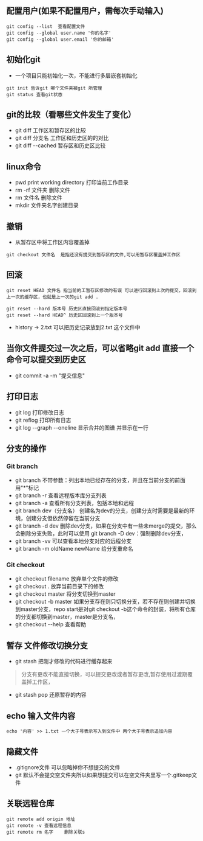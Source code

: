 ## 配置用户(如果不配置用户，需每次手动输入)
```
git config --list  查看配置文件
git config --global user.name '你的名字'
git config --global user.email '你的邮箱'
```

## 初始化git
- 一个项目只能初始化一次，不能进行多层嵌套初始化
```
git init 告诉git 哪个文件夹被git 所管理
git status 查看git状态
```

## git的比较（看哪些文件发生了变化）
- git diff 工作区和暂存区的比较
- git diff 分支名 工作区和历史区的的对比
- git diff --cached 暂存区和历史区比较

## linux命令
- pwd print working directory 打印当前工作目录
- rm -rf 文件夹 删除文件
- rm 文件名 删除文件
- mkdir 文件夹名字创建目录

## 撤销
- 从暂存区中将工作区内容覆盖掉 
```
git checkout 文件名  是指还没有提交到暂存区的文件,可以用暂存区覆盖掉工作区
```

## 回滚
```
git reset HEAD 文件名 指当前的工暂存区修改的有误 可以进行回滚到上次的提交，回滚到上一次的缓存区，也就是上一次的git add .

git reset --hard 版本号 历史区直接回滚到指定版本号
git reset --hard HEAD^ 历史区回滚到上一个版本号
```

- history -> 2.txt 可以把历史记录放到2.txt 这个文件中


## 当你文件提交过一次之后，可以省略git add 直接一个命令可以提交到历史区
- git commit -a -m "提交信息" 

## 打印日志
- git log 打印修改日志
- git reflog 打印所有日志
- git log --graph --oneline 显示合并的图谱 并显示在一行

## 分支的操作
### Git branch
- git branch 不带参数：列出本地已经存在的分支，并且在当前分支的前面用"*"标记
- git branch -r 查看远程版本库分支列表
- git branch -a 查看所有分支列表，包括本地和远程
- git branch dev（分支名） 创建名为dev的分支，创建分支时需要是最新的环境，创建分支但依然停留在当前分支
- git branch -d dev 删除dev分支，如果在分支中有一些未merge的提交，那么会删除分支失败，此时可以使用 git branch -D dev：强制删除dev分支，
- git branch -vv 可以查看本地分支对应的远程分支
- git branch -m oldName newName 给分支重命名
### Git checkout
- git checkout filename 放弃单个文件的修改
- git checkout . 放弃当前目录下的修改
- git checkout master 将分支切换到master
- git checkout -b master 如果分支存在则只切换分支，若不存在则创建并切换到master分支，repo start是对git checkout -b这个命令的封装，将所有仓库的分支都切换到master，master是分支名，
- git checkout --help  查看帮助

## 暂存 文件修改切换分支
- git stash 把刚才修改的代码进行缓存起来
> 分支有更改不能直接切换，可以提交更改或者暂存更改,暂存使用过渡期覆盖掉工作区，
- git stash pop 还原暂存的内容


## echo 输入文件内容
```
echo '内容' >> 1.txt 一个大于号表示写入到文件中 两个大于号表示追加内容
```

## 隐藏文件
- .gitignore文件 可以忽略掉你不想提交的文件
- git 默认不会提交空文件夹所以如果想提交可以在空文件夹里写一个.gitkeep文件 


## 关联远程仓库
```
git remote add origin 地址
git remote -v 查看远程信息
git remote rm 名字    删除关联s
```